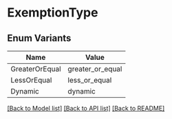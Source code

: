 # ExemptionType

## Enum Variants

| Name | Value |
|---- | -----|
| GreaterOrEqual | greater_or_equal |
| LessOrEqual | less_or_equal |
| Dynamic | dynamic |


[[Back to Model list]](../README.md#documentation-for-models) [[Back to API list]](../README.md#documentation-for-api-endpoints) [[Back to README]](../README.md)


